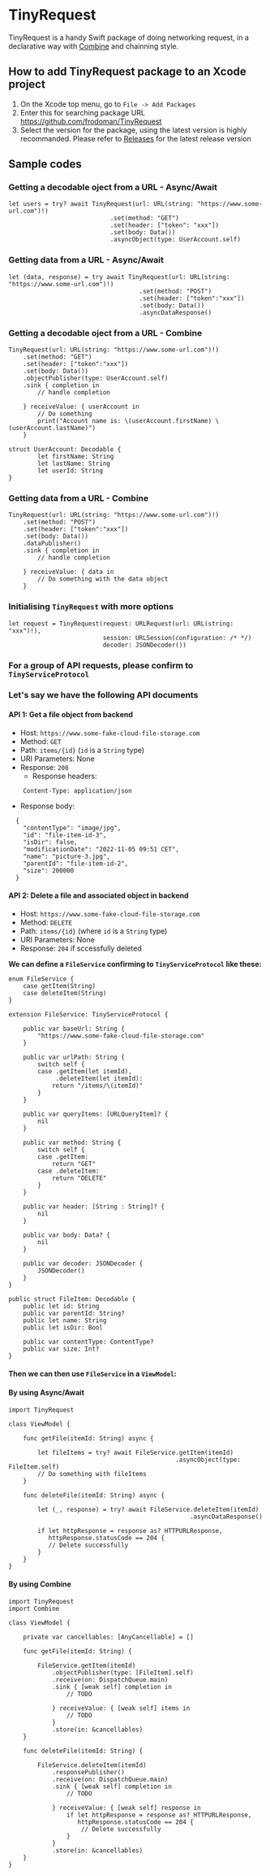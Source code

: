 # TinyRequest

TinyRequest is a handy Swift package of doing networking request, in a declarative way with [Combine](https://developer.apple.com/documentation/combine) and chainning style.  

## How to add TinyRequest package to an Xcode project 
1. On the Xcode top menu, go to ```File -> Add Packages```
2. Enter this for searching package URL https://github.com/frodoman/TinyRequest 
3. Select the version for the package, using the latest version is highly recommanded. Please refer to [Releases](https://github.com/frodoman/TinyRequest/releases) for the latest release version


## Sample codes

### Getting a decodable oject from a URL - Async/Await

```
let users = try? await TinyRequest(url: URL(string: "https://www.some-url.com")!)
                            .set(method: "GET")
                            .set(header: ["token": "xxx"])
                            .set(body: Data())
                            .asyncObject(type: UserAccount.self)
```

### Getting data from a URL - Async/Await

```
let (data, response) = try await TinyRequest(url: URL(string: "https://www.some-url.com")!)
                                    .set(method: "POST")
                                    .set(header: ["token":"xxx"])
                                    .set(body: Data())
                                    .asyncDataResponse()
```

### Getting a decodable oject from a URL - Combine

```
TinyRequest(url: URL(string: "https://www.some-url.com")!)
    .set(method: "GET")
    .set(header: ["token":"xxx"])
    .set(body: Data())
    .objectPublisher(type: UserAccount.self)
    .sink { completion in
        // handle completion
        
    } receiveValue: { userAccount in
        // Do something
        print("Account name is: \(userAccount.firstName) \(userAccount.lastName)")
    }
    
struct UserAccount: Decodable {
        let firstName: String
        let lastName: String
        let userId: String
}
```

### Getting data from a URL - Combine

```
TinyRequest(url: URL(string: "https://www.some-url.com")!)
    .set(method: "POST")
    .set(header: ["token":"xxx"])
    .set(body: Data())
    .dataPublisher()
    .sink { completion in
        // handle completion
        
    } receiveValue: { data in
        // Do something with the data object
    }
```

### Initialising ```TinyRequest``` with more options

```
let request = TinyRequest(request: URLRequest(url: URL(string: "xxx")!),
                          session: URLSession(configuration: /* */)
                          decoder: JSONDecoder())
```

### For a group of API requests, please confirm to `TinyServiceProtocol`
 
### Let's say we have the following API documents 
 
#### API 1: Get a file object from backend

- Host: ```https://www.some-fake-cloud-file-storage.com```
- Method: ```GET``` 
- Path:   ```items/{id}``` (```id``` is a ```String``` type)
- URI Parameters: None 
- Response: ```200```
   - Response headers: 
```
    Content-Type: application/json
```
   - Response body:
```
  {
    "contentType": "image/jpg",
    "id": "file-item-id-3",
    "isDir": false,
    "modificationDate": "2022-11-05 09:51 CET",
    "name": "picture-3.jpg",
    "parentId": "file-item-id-2",
    "size": 200000
  }
```

#### API 2: Delete a file and associated object in backend

- Host: ```https://www.some-fake-cloud-file-storage.com```
- Method: ```DELETE``` 
- Path:   ```items/{id}``` (where ```id``` is a ```String``` type)
- URI Parameters: None 
- Response: ```204``` if sccessfully deleted  

**We can define a ```FileService``` confirming to `TinyServiceProtocol` like these:** 

```
enum FileService {
    case getItem(String)
    case deleteItem(String)
}

extension FileService: TinyServiceProtocol {
    
    public var baseUrl: String {
        "https://www.some-fake-cloud-file-storage.com"
    }
    
    public var urlPath: String {
        switch self {
        case .getItem(let itemId),
             .deleteItem(let itemId):
            return "/items/\(itemId)"
        }
    }
    
    public var queryItems: [URLQueryItem]? {
        nil
    }
    
    public var method: String {
        switch self {
        case .getItem:
            return "GET"
        case .deleteItem:
            return "DELETE"
        }
    }
    
    public var header: [String : String]? {
        nil
    }
    
    public var body: Data? {
        nil
    }
    
    public var decoder: JSONDecoder {
        JSONDecoder()
    }
}

public struct FileItem: Decodable {
    public let id: String
    public var parentId: String?
    public let name: String
    public let isDir: Bool
    
    public var contentType: ContentType?
    public var size: Int?
}
```

#### Then we can then use ```FileService``` in a ```ViewModel```: 


#### By using Async/Await

```
import TinyRequest

class ViewModel {
     
    func getFile(itemId: String) async {
    
        let fileItems = try? await FileService.getItem(itemId)
                                              .asyncObject(type: FileItem.self)
        // Do something with fileItems
    }

    func deleteFile(itemId: String) async {
    
        let (_, response) = try? await FileService.deleteItem(itemId)
                                                  .asyncDataResponse()
        
        if let httpResponse = response as? HTTPURLResponse,
           httpResponse.statusCode == 204 {
           // Delete successfully
        }
    }   
}
```


#### By using Combine

```
import TinyRequest
import Combine

class ViewModel {

    private var cancellables: [AnyCancellable] = []
     
    func getFile(itemId: String) {
    
        FileService.getItem(itemId)
            .objectPublisher(type: [FileItem].self)
            .receive(on: DispatchQueue.main)
            .sink { [weak self] completion in
                // TODO
                
            } receiveValue: { [weak self] items in
                // TODO
            }
            .store(in: &cancellables)
    }

    func deleteFile(itemId: String) {
    
        FileService.deleteItem(itemId)
            .responsePublisher()
            .receive(on: DispatchQueue.main)
            .sink { [weak self] completion in
                // TODO
                
            } receiveValue: { [weak self] response in
                if let httpResponse = response as? HTTPURLResponse,
                   httpResponse.statusCode == 204 {
                    // Delete successfully
                }
            }
            .store(in: &cancellables)
    }   
}
```
